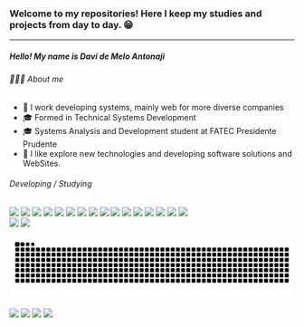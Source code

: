 ### Welcome to my repositories! Here I keep my studies and projects from day to day. 😁
------------
##### Hello! My name is Davi de Melo Antonaji


###### 👨🏻‍💻 About me

- 💼 I work developing systems, mainly web for more diverse companies
- 🎓 Formed in Technical Systems Development
- 🎓 Systems Analysis and Development student at FATEC Presidente Prudente
- 🤔 I like explore new technologies and developing software solutions and WebSites.

###### Developing / Studying
<div>
  
  
  <img src="https://img.shields.io/badge/-python-3476AA?style=for-the-badge&logo=python&logoColor=white">
  <img src="https://img.shields.io/badge/-HTML5-E34F26?style=for-the-badge&logo=html5&logoColor=white">
  <img src="https://img.shields.io/badge/-css-0C4775?style=for-the-badge&logo=css3&logoColor=white">
  <img src="  https://img.shields.io/badge/-JavaScript-AD9F00?style=for-the-badge&logo=javascript&logoColor=white">
  <img src="https://img.shields.io/badge/-PhP-7377AD?style=for-the-badge&logo=php&logoColor=white">
  <img src="https://img.shields.io/badge/-Arduino-00979C?style=for-the-badge&logo=arduino&logoColor=white">
  <img src="https://img.shields.io/badge/-Angular-C4002B?style=for-the-badge&logo=angular&logoColor=white">
  <img src="https://img.shields.io/badge/-RabbitMQ-FF6600?style=for-the-badge&logo=rabbitmq&logoColor=white">
  <img src="https://img.shields.io/badge/-JQuery-0868AC?style=for-the-badge&logo=jquery&logoColor=white">
  <img src="https://img.shields.io/badge/-MySQL-000000?style=for-the-badge&logo=mysql&logoColor=white">
  <img src="https://img.shields.io/badge/-SQLite-ff0000?style=for-the-badge&logo=sqlite&logoColor=white">
  <img src="https://img.shields.io/badge/-PostgreSQL-0000ff?style=for-the-badge&logo=postgresql&logoColor=white">
  <img src="https://img.shields.io/badge/-Java-EC2025?style=for-the-badge&logo=java&logoColor=white">
  <img src="https://img.shields.io/badge/-Linux-000?style=for-the-badge&logo=linux&logoColor=white">
  <img src="https://img.shields.io/badge/-ShellScript-3f3f3f?style=for-the-badge&logo=shell&logoColor=white">
  <img src="https://img.shields.io/badge/-Bootstrap-563D7C?style=for-the-badge&logo=bootstrap&logoColor=white">

  
  


 </div>


<div>
  <img height="150em"  src="https://github-readme-stats.vercel.app/api?username=DaviAntonaji&show_icons=true&theme=gotham&include_all_commits=true&count_private=true"/>
  <img height="150em" src="https://github-readme-stats.vercel.app/api/top-langs/?username=DaviAntonaji&layout=compact&langs_count=7&theme=gotham"/>
</div>


     
![github contribution grid snake animation](https://raw.githubusercontent.com/DaviAntonaji/DaviAntonaji/output/github-contribution-grid-snake.svg)
    
<div> 
  <a href="https://www.linkedin.com/in/davi-antonaji-373167188/" target="_blank"><img src="https://img.shields.io/badge/-LinkedIn-%230077B5?style=for-the-badge&logo=linkedin&logoColor=white" target="_blank"></a> 
  <a href="http://api.whatsapp.com/send?phone=5518996901394" target="_blank"><img src="https://img.shields.io/badge/WhatsApp-25D366?style=for-the-badge&logo=whatsapp&logoColor=white" target="_blank"></a> 
  <a href="https://www.instagram.com/daavi.antonaji" target="_blank"><img src="https://img.shields.io/badge/Instagram-D82B7E?style=for-the-badge&logo=instagram&logoColor=white" target="_blank"></a> 
   <a href="https://www.antonaji.com.br" target="_blank"><img src="https://img.shields.io/badge/Website-2B82D8?style=for-the-badge&logo=google&logoColor=white target="_blank"></a> 


</div>
